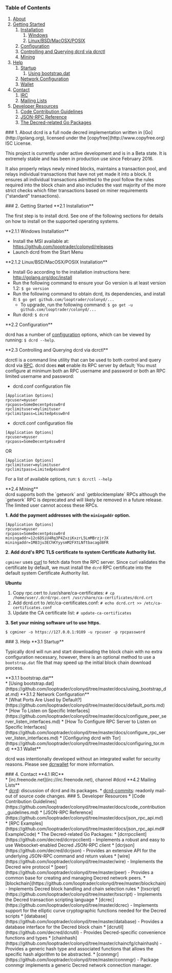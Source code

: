 ### Table of Contents
1. [About](#About)
2. [Getting Started](#GettingStarted)
    1. [Installation](#Installation)
        1. [Windows](#WindowsInstallation)
        2. [Linux/BSD/MacOSX/POSIX](#PosixInstallation)
    2. [Configuration](#Configuration)
    3. [Controlling and Querying dcrd via dcrctl](#DcrctlConfig)
    4. [Mining](#Mining)
3. [Help](#Help)
    1. [Startup](#Startup)
        1. [Using bootstrap.dat](#BootstrapDat)
    2. [Network Configuration](#NetworkConfig)
    3. [Wallet](#Wallet)
4. [Contact](#Contact)
    1. [IRC](#ContactIRC)
    2. [Mailing Lists](#MailingLists)
5. [Developer Resources](#DeveloperResources)
    1. [Code Contribution Guidelines](#ContributionGuidelines)
    2. [JSON-RPC Reference](#JSONRPCReference)
    3. [The Decred-related Go Packages](#GoPackages)

<a name="About" />
### 1. About
dcrd is a full node decred implementation written in [Go](http://golang.org),
licensed under the [copyfree](http://www.copyfree.org) ISC License.

This project is currently under active development and is in a Beta state. It is
extremely stable and has been in production use since February 2016.

It also properly relays newly mined blocks, maintains a transaction pool, and
relays individual transactions that have not yet made it into a block. It
ensures all individual transactions admitted to the pool follow the rules
required into the block chain and also includes the vast majority of the more
strict checks which filter transactions based on miner requirements ("standard"
transactions).

<a name="GettingStarted" />
### 2. Getting Started

<a name="Installation" />
**2.1 Installation**<br />

The first step is to install dcrd.  See one of the following sections for
details on how to install on the supported operating systems.

<a name="WindowsInstallation" />
**2.1.1 Windows Installation**<br />

* Install the MSI available at: https://github.com/looptrader/colonyd/releases
* Launch dcrd from the Start Menu

<a name="PosixInstallation" />
**2.1.2 Linux/BSD/MacOSX/POSIX Installation**<br />

* Install Go according to the installation instructions here: http://golang.org/doc/install
* Run the following command to ensure your Go version is at least version 1.2: `$ go version`
* Run the following command to obtain dcrd, its dependencies, and install it: `$ go get github.com/looptrader/colonyd/...`<br />
  * To upgrade, run the following command: `$ go get -u github.com/looptrader/colonyd/...`
* Run dcrd: `$ dcrd`

<a name="Configuration" />
**2.2 Configuration**<br />

dcrd has a number of [configuration](http://godoc.org/github.com/looptrader/colonyd)
options, which can be viewed by running: `$ dcrd --help`.

<a name="DcrctlConfig" />
**2.3 Controlling and Querying dcrd via dcrctl**<br />

dcrctl is a command line utility that can be used to both control and query dcrd
via [RPC](http://www.wikipedia.org/wiki/Remote_procedure_call).  dcrd does
**not** enable its RPC server by default;  You must configure at minimum both an
RPC username and password or both an RPC limited username and password:

* dcrd.conf configuration file
```
[Application Options]
rpcuser=myuser
rpcpass=SomeDecentp4ssw0rd
rpclimituser=mylimituser
rpclimitpass=Limitedp4ssw0rd
```
* dcrctl.conf configuration file
```
[Application Options]
rpcuser=myuser
rpcpass=SomeDecentp4ssw0rd
```
OR
```
[Application Options]
rpclimituser=mylimituser
rpclimitpass=Limitedp4ssw0rd
```
For a list of available options, run: `$ dcrctl --help`

<a name="Mining" />
**2.4 Mining**<br />
dcrd supports both the `getwork` and `getblocktemplate` RPCs although the
`getwork` RPC is deprecated and will likely be removed in a future release.
The limited user cannot access these RPCs.<br />

**1. Add the payment addresses with the `miningaddr` option.**<br />

```
[Application Options]
rpcuser=myuser
rpcpass=SomeDecentp4ssw0rd
miningaddr=12c6DSiU4Rq3P4ZxziKxzrL5LmMBrzjrJX
miningaddr=1M83ju3EChKYyysmM2FXtLNftbacagd8FR
```

**2. Add dcrd's RPC TLS certificate to system Certificate Authority list.**<br />

`cgminer` uses [curl](http://curl.haxx.se/) to fetch data from the RPC server.
Since curl validates the certificate by default, we must install the `dcrd` RPC
certificate into the default system Certificate Authority list.

**Ubuntu**<br />

1. Copy rpc.cert to /usr/share/ca-certificates: `# cp /home/user/.dcrd/rpc.cert /usr/share/ca-certificates/dcrd.crt`<br />
2. Add dcrd.crt to /etc/ca-certificates.conf: `# echo dcrd.crt >> /etc/ca-certificates.conf`<br />
3. Update the CA certificate list: `# update-ca-certificates`<br />

**3. Set your mining software url to use https.**<br />

`$ cgminer -o https://127.0.0.1:9109 -u rpcuser -p rpcpassword`

<a name="Help" />
### 3. Help

<a name="Startup" />
**3.1 Startup**<br />

Typically dcrd will run and start downloading the block chain with no extra
configuration necessary, however, there is an optional method to use a
`bootstrap.dat` file that may speed up the initial block chain download process.

<a name="BootstrapDat" />
**3.1.1 bootstrap.dat**<br />
* [Using bootstrap.dat](https://github.com/looptrader/colonyd/tree/master/docs/using_bootstrap_dat.md)

<a name="NetworkConfig" />
**3.1.2 Network Configuration**<br />
* [What Ports Are Used by Default?](https://github.com/looptrader/colonyd/tree/master/docs/default_ports.md)
* [How To Listen on Specific Interfaces](https://github.com/looptrader/colonyd/tree/master/docs/configure_peer_server_listen_interfaces.md)
* [How To Configure RPC Server to Listen on Specific Interfaces](https://github.com/looptrader/colonyd/tree/master/docs/configure_rpc_server_listen_interfaces.md)
* [Configuring dcrd with Tor](https://github.com/looptrader/colonyd/tree/master/docs/configuring_tor.md)

<a name="Wallet" />
**3.1 Wallet**<br />

dcrd was intentionally developed without an integrated wallet for security
reasons.  Please see [dcrwallet](https://github.com/decred/dcrwallet) for more
information.

<a name="Contact" />
### 4. Contact

<a name="ContactIRC" />
**4.1 IRC**<br />
* [irc.freenode.net](irc://irc.freenode.net), channel #dcrd

<a name="MailingLists" />
**4.2 Mailing Lists**<br />
* <a href="mailto:dcrd+subscribe@opensource.conformal.com">dcrd</a>: discussion
  of dcrd and its packages.
* <a href="mailto:dcrd-commits+subscribe@opensource.conformal.com">dcrd-commits</a>:
  readonly mail-out of source code changes.

<a name="DeveloperResources" />
### 5. Developer Resources

<a name="ContributionGuidelines" />
* [Code Contribution Guidelines](https://github.com/looptrader/colonyd/tree/master/docs/code_contribution_guidelines.md)
<a name="JSONRPCReference" />
* [JSON-RPC Reference](https://github.com/looptrader/colonyd/tree/master/docs/json_rpc_api.md)
    * [RPC Examples](https://github.com/looptrader/colonyd/tree/master/docs/json_rpc_api.md#ExampleCode)
<a name="GoPackages" />
* The Decred-related Go Packages:
    * [dcrrpcclient](https://github.com/decred/dcrrpcclient) - Implements a
	  robust and easy to use Websocket-enabled Decred JSON-RPC client
    * [dcrjson](https://github.com/decred/dcrjson) - Provides an extensive API
	  for the underlying JSON-RPC command and return values
    * [wire](https://github.com/looptrader/colonyd/tree/master/wire) - Implements the
	  Decred wire protocol
    * [peer](https://github.com/looptrader/colonyd/tree/master/peer) -
	  Provides a common base for creating and managing Decred network peers.
    * [blockchain](https://github.com/looptrader/colonyd/tree/master/blockchain) -
	  Implements Decred block handling and chain selection rules
    * [txscript](https://github.com/looptrader/colonyd/tree/master/txscript) -
	  Implements the Decred transaction scripting language
    * [dcrec](https://github.com/looptrader/colonyd/tree/master/dcrec) - Implements
	  support for the elliptic curve cryptographic functions needed for the
	  Decred scripts
    * [database](https://github.com/looptrader/colonyd/tree/master/database) -
	  Provides a database interface for the Decred block chain
    * [dcrutil](https://github.com/decred/dcrutil) - Provides Decred-specific
	  convenience functions and types
    * [chainhash](https://github.com/looptrader/colonyd/tree/master/chaincfg/chainhash) -
	  Provides a generic hash type and associated functions that allows the
	  specific hash algorithm to be abstracted.
    * [connmgr](https://github.com/looptrader/colonyd/tree/master/connmgr) -
      Package connmgr implements a generic Decred network connection manager.